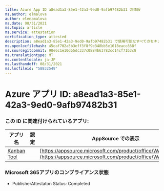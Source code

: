 ```yaml
---
title: Azure App ID a8ead1a3-85e1-42a3-9ed0-9afb97482b31 の情報
ms.author: elmalova
author: elenamalova
ms.date: 08/31/2021
ms.topic: article
ms.service: attestation
certification_type: attested
description: a8ead1a3-85e1-42a3-9ed0-9afb97482b31 で使用可能なすべてのセキュリティおよびコンプライアンス情報。
ms.openlocfilehash: 45eaf702a5b3eff3f8f9e348bb5e1018eacc868f
ms.sourcegitcommit: 90e6c1e10d55dc337c0884b63782cc14cf71b3c8
ms.translationtype: MT
ms.contentlocale: ja-JP
ms.lasthandoff: 08/31/2021
ms.locfileid: "58832549"
---
```

# <a name="azure-app-id-a8ead1a3-85e1-42a3-9ed0-9afb97482b31"></a>Azure アプリ ID: a8ead1a3-85e1-42a3-9ed0-9afb97482b31


### <a name="apps-associated-with-this-id"></a>この ID に関連付けられているアプリ:
| **アプリ名** | **認定** | **AppSource での表示** |
|--------------|---------------|-----------------------|
| [Kanban Tool](https://docs.microsoft.com/microsoft-365-app-certification/forward/WA200002121) |  | [https://appsource.microsoft.com/product/office/WA200002121](https://appsource.microsoft.com/product/office/WA200002121) |

### <a name="microsoft-365-app-compliance-status"></a>Microsoft 365アプリのコンプライアンス状態
- PublisherAttestaton Status: Completed
